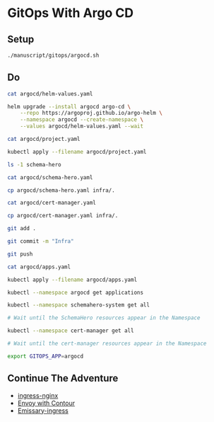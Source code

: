 # GitOps With Argo CD

## Setup

```bash
./manuscript/gitops/argocd.sh
```

## Do

```bash
cat argocd/helm-values.yaml

helm upgrade --install argocd argo-cd \
    --repo https://argoproj.github.io/argo-helm \
    --namespace argocd --create-namespace \
    --values argocd/helm-values.yaml --wait

cat argocd/project.yaml

kubectl apply --filename argocd/project.yaml

ls -1 schema-hero

cat argocd/schema-hero.yaml

cp argocd/schema-hero.yaml infra/.

cat argocd/cert-manager.yaml

cp argocd/cert-manager.yaml infra/.

git add .

git commit -m "Infra"

git push

cat argocd/apps.yaml

kubectl apply --filename argocd/apps.yaml

kubectl --namespace argocd get applications

kubectl --namespace schemahero-system get all

# Wait until the SchemaHero resources appear in the Namespace

kubectl --namespace cert-manager get all

# Wait until the cert-manager resources appear in the Namespace

export GITOPS_APP=argocd
```

## Continue The Adventure

* [ingress-nginx](../ingress/kubecon-nginx.md)
* [Envoy with Contour](../ingress/kubecon-contour.md)
* [Emissary-ingress](../ingress/kubecon-emissary-ingress.md)
